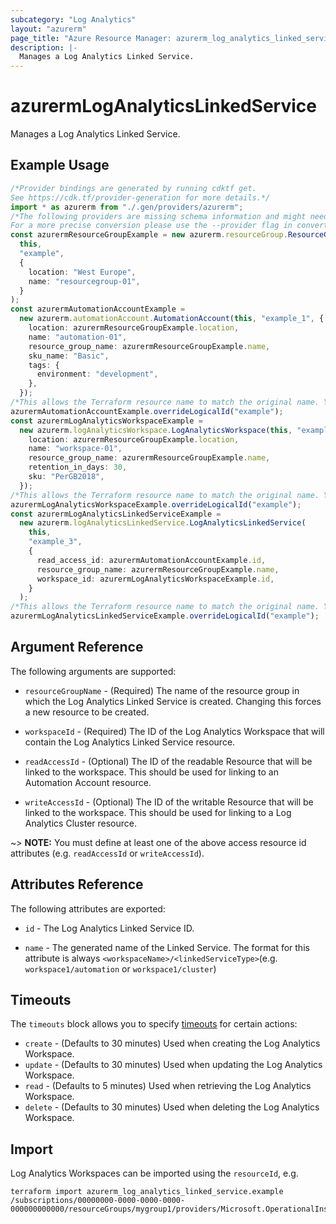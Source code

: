 ```yaml
---
subcategory: "Log Analytics"
layout: "azurerm"
page_title: "Azure Resource Manager: azurerm_log_analytics_linked_service"
description: |-
  Manages a Log Analytics Linked Service.
---
```


# azurermLogAnalyticsLinkedService

Manages a Log Analytics Linked Service.

## Example Usage

```typescript
/*Provider bindings are generated by running cdktf get.
See https://cdk.tf/provider-generation for more details.*/
import * as azurerm from "./.gen/providers/azurerm";
/*The following providers are missing schema information and might need manual adjustments to synthesize correctly: azurerm.
For a more precise conversion please use the --provider flag in convert.*/
const azurermResourceGroupExample = new azurerm.resourceGroup.ResourceGroup(
  this,
  "example",
  {
    location: "West Europe",
    name: "resourcegroup-01",
  }
);
const azurermAutomationAccountExample =
  new azurerm.automationAccount.AutomationAccount(this, "example_1", {
    location: azurermResourceGroupExample.location,
    name: "automation-01",
    resource_group_name: azurermResourceGroupExample.name,
    sku_name: "Basic",
    tags: {
      environment: "development",
    },
  });
/*This allows the Terraform resource name to match the original name. You can remove the call if you don't need them to match.*/
azurermAutomationAccountExample.overrideLogicalId("example");
const azurermLogAnalyticsWorkspaceExample =
  new azurerm.logAnalyticsWorkspace.LogAnalyticsWorkspace(this, "example_2", {
    location: azurermResourceGroupExample.location,
    name: "workspace-01",
    resource_group_name: azurermResourceGroupExample.name,
    retention_in_days: 30,
    sku: "PerGB2018",
  });
/*This allows the Terraform resource name to match the original name. You can remove the call if you don't need them to match.*/
azurermLogAnalyticsWorkspaceExample.overrideLogicalId("example");
const azurermLogAnalyticsLinkedServiceExample =
  new azurerm.logAnalyticsLinkedService.LogAnalyticsLinkedService(
    this,
    "example_3",
    {
      read_access_id: azurermAutomationAccountExample.id,
      resource_group_name: azurermResourceGroupExample.name,
      workspace_id: azurermLogAnalyticsWorkspaceExample.id,
    }
  );
/*This allows the Terraform resource name to match the original name. You can remove the call if you don't need them to match.*/
azurermLogAnalyticsLinkedServiceExample.overrideLogicalId("example");

```

## Argument Reference

The following arguments are supported:

*   `resourceGroupName` - (Required) The name of the resource group in which the Log Analytics Linked Service is created. Changing this forces a new resource to be created.

*   `workspaceId` - (Required) The ID of the Log Analytics Workspace that will contain the Log Analytics Linked Service resource.

*   `readAccessId` - (Optional) The ID of the readable Resource that will be linked to the workspace. This should be used for linking to an Automation Account resource.

*   `writeAccessId` - (Optional) The ID of the writable Resource that will be linked to the workspace. This should be used for linking to a Log Analytics Cluster resource.

\~> **NOTE:** You must define at least one of the above access resource id attributes (e.g. `readAccessId` or `writeAccessId`).

## Attributes Reference

The following attributes are exported:

*   `id` - The Log Analytics Linked Service ID.

*   `name` - The generated name of the Linked Service. The format for this attribute is always `<workspaceName>/<linkedServiceType>`(e.g. `workspace1/automation` or `workspace1/cluster`)

## Timeouts

The `timeouts` block allows you to specify [timeouts](https://www.terraform.io/language/resources/syntax#operation-timeouts) for certain actions:

* `create` - (Defaults to 30 minutes) Used when creating the Log Analytics Workspace.
* `update` - (Defaults to 30 minutes) Used when updating the Log Analytics Workspace.
* `read` - (Defaults to 5 minutes) Used when retrieving the Log Analytics Workspace.
* `delete` - (Defaults to 30 minutes) Used when deleting the Log Analytics Workspace.

## Import

Log Analytics Workspaces can be imported using the `resourceId`, e.g.

```console
terraform import azurerm_log_analytics_linked_service.example /subscriptions/00000000-0000-0000-0000-000000000000/resourceGroups/mygroup1/providers/Microsoft.OperationalInsights/workspaces/workspace1/linkedServices/Automation
```
